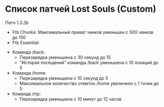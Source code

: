 # Список патчей Lost Souls (Custom)
*Патч 1.3.2b*
* Ftb Chunks:
Максимальный приват чанков уменьшен с 500 чанков до 150
* Ftb Essential:
- Команда /back:
  - Перезарядка уменьшена с 30 секунд до 15
  - "История посещений" команды /back уменьшена с 10 локаций до 5
- Команда /home:
  - Перезарядка уменьшена с 10 секунд до 5
  - Максимальное количество отметок /home увеличено с 1 точки до 5
- Команда /rtp:
  - Перезарядка уменьшена с 10 минут до 12 часов
